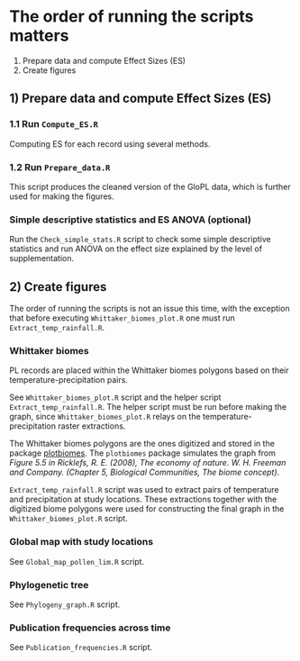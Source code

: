 # The order of running the scripts matters

1. Prepare data and compute Effect Sizes (ES) 
2. Create figures

## 1) Prepare data and compute Effect Sizes (ES)

### 1.1 Run `Compute_ES.R`

Computing ES for each record using several methods.

### 1.2 Run `Prepare_data.R`

This script produces the cleaned version of the GloPL data, which is further used for making the figures.

### Simple descriptive statistics and ES ANOVA (optional)

Run the `Check_simple_stats.R` script to check some simple descriptive statistics and run ANOVA on the effect size explained by the level of supplementation.


## 2) Create figures
The order of running the scripts is not an issue this time, with the exception that before executing `Whittaker_biomes_plot.R` one must run `Extract_temp_rainfall.R`.

### Whittaker biomes
PL records are placed within the Whittaker biomes polygons based on their temperature-precipitation pairs.

See `Whittaker_biomes_plot.R` script and the helper script `Extract_temp_rainfall.R`. The helper script must be run before making the graph, since `Whittaker_biomes_plot.R` relays on the temperature-precipitation raster extractions.

The Whittaker biomes polygons are the ones digitized and stored in the package [plotbiomes](https://github.com/valentinitnelav/plotbiomes).
The `plotbiomes` package simulates the graph from *Figure 5.5 in Ricklefs, R. E. (2008), The economy of nature. W. H. Freeman and Company. (Chapter 5, Biological Communities, The biome concept)*.

`Extract_temp_rainfall.R` script was used to extract pairs of temperature and precipitation at study locations.
These extractions together with the digitized biome polygons were used for constructing the final graph in the `Whittaker_biomes_plot.R` script.

### Global map with study locations
See `Global_map_pollen_lim.R` script.

### Phylogenetic tree
See `Phylogeny_graph.R` script.

### Publication frequencies across time
See `Publication_frequencies.R` script.
